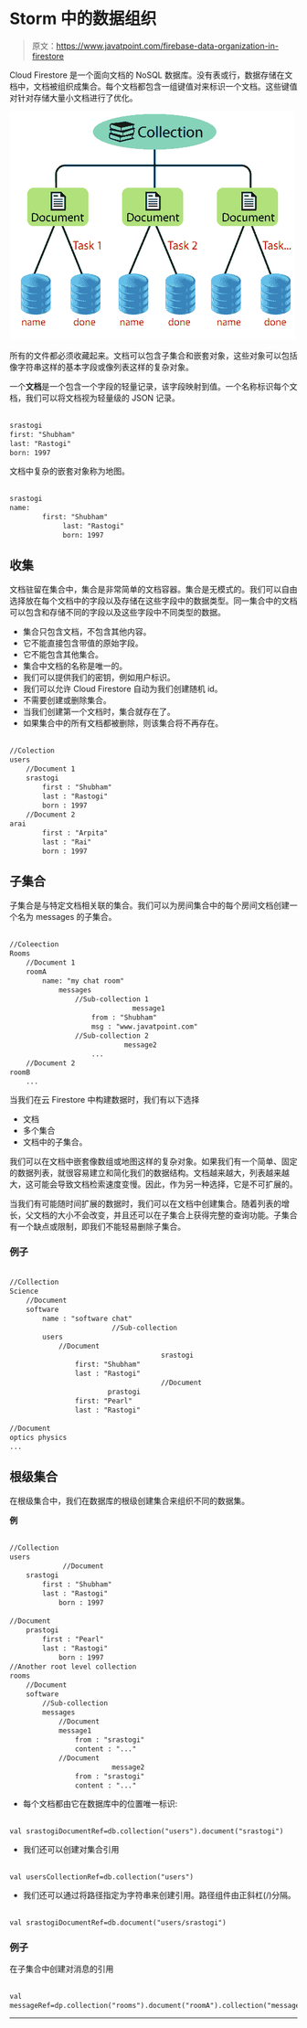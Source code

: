 # Storm 中的数据组织

> 原文：<https://www.javatpoint.com/firebase-data-organization-in-firestore>

Cloud Firestore 是一个面向文档的 NoSQL 数据库。没有表或行，数据存储在文档中，文档被组织成集合。每个文档都包含一组键值对来标识一个文档。这些键值对针对存储大量小文档进行了优化。

![Data Organization in Firestore](img/230d2f18e6b6e4bd344ca43ceb88fe61.png)

所有的文件都必须收藏起来。文档可以包含子集合和嵌套对象，这些对象可以包括像字符串这样的基本字段或像列表这样的复杂对象。

一个**文档**是一个包含一个字段的轻量记录，该字段映射到值。一个名称标识每个文档，我们可以将文档视为轻量级的 JSON 记录。

```

srastogi
first: "Shubham"
last: "Rastogi"
born: 1997 

```

文档中复杂的嵌套对象称为地图。

```

srastogi
name: 
		first: "Shubham"
             last: "Rastogi"
             born: 1997

```

## 收集

文档驻留在集合中，集合是非常简单的文档容器。集合是无模式的。我们可以自由选择放在每个文档中的字段以及存储在这些字段中的数据类型。同一集合中的文档可以包含和存储不同的字段以及这些字段中不同类型的数据。

*   集合只包含文档，不包含其他内容。
*   它不能直接包含带值的原始字段。
*   它不能包含其他集合。
*   集合中文档的名称是唯一的。
*   我们可以提供我们的密钥，例如用户标识。
*   我们可以允许 Cloud Firestore 自动为我们创建随机 id。
*   不需要创建或删除集合。
*   当我们创建第一个文档时，集合就存在了。
*   如果集合中的所有文档都被删除，则该集合将不再存在。

```

//Colection
users
	//Document 1
	srastogi
		first : "Shubham"
		last : "Rastogi"
		born : 1997
	//Document 2
arai
		first : "Arpita"
		last : "Rai"
		born : 1997

```

## 子集合

子集合是与特定文档相关联的集合。我们可以为房间集合中的每个房间文档创建一个名为 messages 的子集合。

```

//Coleection
Rooms
	//Document 1
	roomA
		name: "my chat room"
			messages
				//Sub-collection 1
                       		  message1
					from : "Shubham"
					msg : "www.javatpoint.com"
				//Sub-collection 2
                         	message2
					...
	//Document 2
roomB
	...

```

当我们在云 Firestore 中构建数据时，我们有以下选择

*   文档
*   多个集合
*   文档中的子集合。

我们可以在文档中嵌套像数组或地图这样的复杂对象。如果我们有一个简单、固定的数据列表，就很容易建立和简化我们的数据结构。文档越来越大，列表越来越大，这可能会导致文档检索速度变慢。因此，作为另一种选择，它是不可扩展的。

当我们有可能随时间扩展的数据时，我们可以在文档中创建集合。随着列表的增长，父文档的大小不会改变，并且还可以在子集合上获得完整的查询功能。子集合有一个缺点或限制，即我们不能轻易删除子集合。

### 例子

```

//Collection
Science
	//Document
	software
		name : "software chat"
                         //Sub-collection
		users
			//Document 
                                     srastogi
				first: "Shubham"
				last : "Rastogi"
                                     //Document 
                        prastogi
				first: "Pearl"
				last : "Rastogi"

//Document
optics physics
...

```

## 根级集合

在根级集合中，我们在数据库的根级创建集合来组织不同的数据集。

**例**

```

//Collection
users
             //Document 
	srastogi
		first : "Shubham"
		last : "Rastogi"
            born : 1997

//Document
	prastogi
		first : "Pearl"
		last : "Rastogi"
            born : 1997
//Another root level collection 
rooms
	//Document
	software
		//Sub-collection
		messages
			//Document
			message1
				from : "srastogi"
				content : "..."
			//Document
                         message2
				from : "srastogi"
				content : "..."

```

*   每个文档都由它在数据库中的位置唯一标识:

```

val srastogiDocumentRef=db.collection("users").document("srastogi")

```

*   我们还可以创建对集合引用

```

val usersCollectionRef=db.collection("users")

```

*   我们还可以通过将路径指定为字符串来创建引用。路径组件由正斜杠(/)分隔。

```

val srastogiDocumentRef=db.document("users/srastogi") 

```

### 例子

在子集合中创建对消息的引用

```

val messageRef=dp.collection("rooms").document("roomA").collection("messages").document("message1")

```

* * *